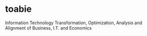# toabie
Information Technology Transformation, Optimization, Analysis and Alignment of Business, I.T. and Economics 
